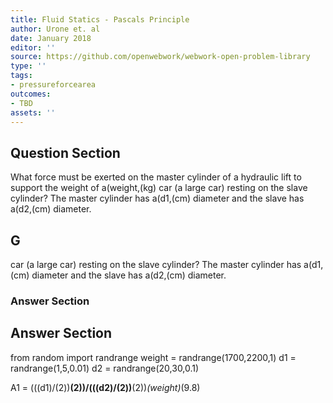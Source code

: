 ```yaml
---
title: Fluid Statics - Pascals Principle
author: Urone et. al
date: January 2018
editor: ''
source: https://github.com/openwebwork/webwork-open-problem-library
type: ''
tags:
- pressureforcearea
outcomes:
- TBD
assets: ''
---
```


## Question Section 

What force must be exerted on the master cylinder of a hydraulic lift to support the weight of a(weight,(kg) car (a large car) resting on the slave cylinder? The master cylinder has a(d1,(cm) diameter and the slave has a(d2,(cm) diameter.

## G
car (a large car) resting on the slave cylinder? The master cylinder has a(d1,(cm) diameter and the slave has a(d2,(cm) diameter.
### Answer Section


## Answer Section

from random import randrange
weight = randrange(1700,2200,1)
d1 = randrange(1,5,0.01)
d2 = randrange(20,30,0.1)

A1 = (((d1)/(2))**(2))/(((d2)/(2))**(2))*(weight)*(9.8)